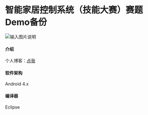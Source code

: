 # 智能家居控制系统（技能大赛）赛题Demo备份
![输入图片说明](https://images.gitee.com/uploads/images/2019/1017/083616_31beb0b7_5236363.jpeg "在这里输入图片标题")

#### 介绍
个人博客：[点我](https://47.96.188.93/)

#### 软件架构
Android 4.x 

#### 编译器
Eclipse
